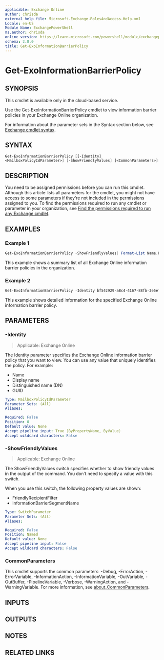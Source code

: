 ```yaml
---
applicable: Exchange Online
author: chrisda
external help file: Microsoft.Exchange.RolesAndAccess-Help.xml
Locale: en-US
Module Name: ExchangePowerShell
ms.author: chrisda
online version: https://learn.microsoft.com/powershell/module/exchangepowershell/get-exoinformationbarrierpolicy
schema: 2.0.0
title: Get-ExoInformationBarrierPolicy
---
```


# Get-ExoInformationBarrierPolicy

## SYNOPSIS
This cmdlet is available only in the cloud-based service.

Use the Get-ExoInformationBarrierPolicy cmdlet to view information barrier policies in your Exchange Online organization.

For information about the parameter sets in the Syntax section below, see [Exchange cmdlet syntax](https://learn.microsoft.com/powershell/exchange/exchange-cmdlet-syntax).

## SYNTAX

```
Get-ExoInformationBarrierPolicy [[-Identity] <MailboxPolicyIdParameter>] [-ShowFriendlyValues] [<CommonParameters>]
```

## DESCRIPTION
You need to be assigned permissions before you can run this cmdlet. Although this article lists all parameters for the cmdlet, you might not have access to some parameters if they're not included in the permissions assigned to you. To find the permissions required to run any cmdlet or parameter in your organization, see [Find the permissions required to run any Exchange cmdlet](https://learn.microsoft.com/powershell/exchange/find-exchange-cmdlet-permissions).

## EXAMPLES

### Example 1
```powershell
Get-ExoInformationBarrierPolicy -ShowFriendlyValues| Format-List Name,FriendlyRecipientFilter,InformationBarrierSegmentName
```

This example shows a summary list of all Exchange Online information barrier policies in the organization.

### Example 2
```powershell
Get-ExoInformationBarrierPolicy -Identity bf542929-a8c4-4167-88fb-3e5ef68a1dca -ShowFriendlyValues
```

This example shows detailed information for the specified Exchange Online information barrier policy.

## PARAMETERS

### -Identity

> Applicable: Exchange Online

The Identity parameter specifies the Exchange Online information barrier policy that you want to view. You can use any value that uniquely identifies the policy. For example:

- Name
- Display name
- Distinguished name (DN)
- GUID

```yaml
Type: MailboxPolicyIdParameter
Parameter Sets: (All)
Aliases:

Required: False
Position: 0
Default value: None
Accept pipeline input: True (ByPropertyName, ByValue)
Accept wildcard characters: False
```

### -ShowFriendlyValues

> Applicable: Exchange Online

The ShowFriendlyValues switch specifies whether to show friendly values in the output of the command. You don't need to specify a value with this switch.

When you use this switch, the following property values are shown:

- FriendlyRecipientFilter
- InformationBarrierSegmentName

```yaml
Type: SwitchParameter
Parameter Sets: (All)
Aliases:

Required: False
Position: Named
Default value: None
Accept pipeline input: False
Accept wildcard characters: False
```

### CommonParameters
This cmdlet supports the common parameters: -Debug, -ErrorAction, -ErrorVariable, -InformationAction, -InformationVariable, -OutVariable, -OutBuffer, -PipelineVariable, -Verbose, -WarningAction, and -WarningVariable. For more information, see [about_CommonParameters](https://go.microsoft.com/fwlink/p/?LinkID=113216).

## INPUTS

## OUTPUTS

## NOTES

## RELATED LINKS
